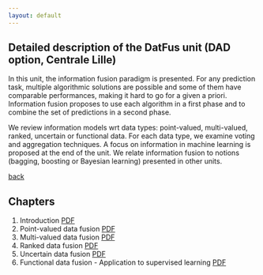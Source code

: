 ```yaml
---
layout: default
---
```


## Detailed description of the DatFus unit (DAD option, Centrale Lille)

In this unit, the information fusion paradigm is presented. For any prediction task, multiple algorithmic solutions are possible and some of them have comparable performances, making it hard to go for a given a priori. Information fusion proposes to use each algorithm in a first phase and to combine the set of predictions in a second phase.

We review information models wrt data types: point-valued, multi-valued, ranked, uncertain or functional data. For each data type, we examine voting and aggregation techniques. A focus on information in machine learning is proposed at the end of the unit. We relate information fusion to notions (bagging, boosting or Bayesian learning) presented in other units.

[back](./)

## Chapters

1. Introduction [PDF](./assets/files/datfus/datfus_chap1.pdf)
2. Point-valued data fusion [PDF](./assets/files/datfus/datfus_chap2.pdf)
3. Multi-valued data fusion [PDF](./assets/files/datfus/datfus_chap3.pdf)
4. Ranked data fusion [PDF](./assets/files/datfus/datfus_chap4.pdf)
5. Uncertain data fusion [PDF](./assets/files/datfus/datfus_chap5.pdf)
6. Functional data fusion - Application to supervised learning [PDF](./assets/files/datfus/datfus_chap6.pdf)
